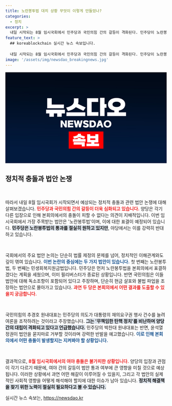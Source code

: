 ```yaml
---
title: 노란봉투법 대치 상황 무엇이 이렇게 만들었나?
categories:
  - 정치
excerpt: >
  내일 시작되는 8월 임시국회에서 민주당과 국민의힘 간의 갈등이 격화된다. 민주당이 노란봉투법 표결을 강행하자, 국민의힘은 탄핵 선동이라며 맞대응할 준비를 하고 있어 긴장감이 감돈다. 클릭하면 여야의 충돌 아이콘을 확인하세요!
feature_text: >
  ## koreablockchain 실시간 뉴스 속보입니다.

  내일 시작되는 8월 임시국회에서 민주당과 국민의힘 간의 갈등이 격화된다. 민주당이 노란봉투법 표결을 강행하자, 국민의힘은 탄핵 선동이라며 맞대응할 준비를 하고 있어 긴장감이 감돈다. 클릭하면 여야의 충돌 아이콘을 확인하세요!
image: '/assets/img/newsdao_breakingnews.jpg'
---
```


<p><img src="/assets/img/newsdao_breakingnews.jpg" alt="koreablockchain 속보" /></p>

<h2 data-ke-size="size26">정치적 충돌과 법안 논쟁</h2>

<p data-ke-size="size16">&nbsp;</p>

<p>따라서 내일 8월 임시국회가 시작되면서 예상되는 정치적 충돌과 관련 법안 논쟁에 대해 살펴보겠습니다. <b><span style="color: #ee2323;">민주당과 국민의힘 간의 갈등이 더욱 심화되고 있습니다.</span></b> 양당은 각기 다른 입장으로 인해 본회의에서의 충돌이 피할 수 없다는 의견이 지배적입니다. 이번 임시국회에서 가장 주목받는 법안은 '노란봉투법'이며, 이에 대한 표결이 예정되어 있습니다. <b><span style="background-color: #21538527;">민주당은 노란봉투법의 통과를 절실히 원하고 있지만</span></b>, 야당에서는 이를 강력히 반대하고 있습니다.</p>

<p data-ke-size="size16">&nbsp;</p>

<p>국회에서의 주요 법안 논의는 단순히 법률 제정의 문제를 넘어, 정치적인 이해관계와도 깊이 엮여 있습니다. <b><span style="color: #1a5490;">이번 논란의 중심에는 두 가지 법안이 있습니다.</span></b> 첫 번째는 노란봉투법, 두 번째는 민생회복지원금법입니다. 민주당은 먼저 노란봉투법을 본회의에서 표결하겠다는 계획을 세웠으며, 이미 필리버스터가 종료된 상황입니다. 반면 국민의힘은 이들 법안에 대해 독소조항이 포함되어 있다고 주장하며, 단순히 현금 살포와 불법 파업을 조장하는 법안으로 몰아가고 있습니다. <b><span style="color: #ee2323;">과연 두 당은 본회의에서 어떤 결과를 도출할 수 있을지 궁금합니다.</span></b></p>

<p data-ke-size="size16">&nbsp;</p>

<p>국민의힘의 추경호 원내대표는 민주당의 의도가 대통령의 재의요구권 행사 건수를 늘려 여론을 조작하려는 것이라고 주장했습니다. <b><span style="background-color: #21538527;">그는 '무책임한 탄핵 정치'를 비난하며 양당 간의 대립이 격화되고 있다고 언급했습니다.</span></b> 민주당의 박찬대 원내대표는 반면, 윤석열 정권이 법안을 묻지마로 거부할 것이라며 강력한 반발을 예고했습니다. <b><span style="color: #1a5490;">이로 인해 본회의에서 어떤 충돌이 발생할지는 지켜봐야 할 상황입니다.</span></b></p>

<p data-ke-size="size16">&nbsp;</p>

<p>결과적으로, <b><span style="color: #ee2323;">8월 임시국회에서의 여야 충돌은 불가피한 상황입니다.</span></b> 양당의 입장과 관점이 각기 다르기 때문에, 여야 간의 갈등이 법안 통과 여부에 큰 영향을 미칠 것으로 예상됩니다. 이러한 상황에서 과연 어떤 해갈이 이루어질 수 있을지, 그리고 각 법안의 실제적인 사회적 영향을 어떻게 해석해야 할지에 대한 이슈가 남아 있습니다. <b><span style="background-color: #21538527;">정치적 해결책을 찾기 위한 노력이 절실히 필요하다고 볼 수 있습니다.</span></b></p>
실시간 뉴스 속보는, <a href="https://newsdao.kr" rel="dofollow">https://newsdao.kr</a>


